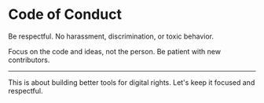 # Code of Conduct

Be respectful. No harassment, discrimination, or toxic behavior.

Focus on the code and ideas, not the person. Be patient with new contributors.

---

This is about building better tools for digital rights. Let's keep it focused and respectful.
